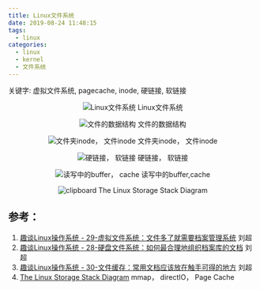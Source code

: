 ```yaml
---
title: Linux文件系统
date: 2019-08-24 11:48:15
tags:
  - linux
categories:
  - linux 
  - kernel   
  - 文件系统 
---
```


<p hidden></p>
<!-- more -->

关键字: 虚拟文件系统,  pagecache, inode, 硬链接, 软链接

<div style="text-align: center;">

![Linux文件系统](https://user-images.githubusercontent.com/5608425/63632440-9fb74f80-c668-11e9-9b71-6538f4d86b9b.jpg)  Linux文件系统


![文件的数据结构](https://user-images.githubusercontent.com/5608425/63632442-a04fe600-c668-11e9-8e6a-368a26e1c83f.jpg)  文件的数据结构


![文件夹inode， 文件inode](https://user-images.githubusercontent.com/5608425/63632218-db501a80-c664-11e9-817a-847c9ff67c47.jpg)  文件夹inode， 文件inode

![硬链接， 软链接](https://user-images.githubusercontent.com/5608425/63632219-db501a80-c664-11e9-8fa6-8cc2a055ac97.jpg)   硬链接， 软链接


![读写中的buffer， cache](https://user-images.githubusercontent.com/5608425/63632527-2a4c7e80-c66a-11e9-9d41-c80e88d88318.jpg)   读写中的buffer,cache

![clipboard](https://user-images.githubusercontent.com/5608425/64937814-58e6ff00-d88e-11e9-9cb4-dbe52fa27264.png)
The Linux Storage Stack Diagram

</div>

## 参考：
1. [趣谈Linux操作系统 - 29-虚拟文件系统：文件多了就需要档案管理系统]()   刘超
2. [趣谈Linux操作系统 - 28-硬盘文件系统：如何最合理地组织档案库的文档]()   刘超
3. [趣谈Linux操作系统 - 30-文件缓存：常用文档应该放在触手可得的地方]()  刘超
4. [The Linux Storage Stack Diagram](https://www.thomas-krenn.com/de/wikiDE/images/e/e0/Linux-storage-stack-diagram_v4.10.png) mmap， directIO， Page Cache